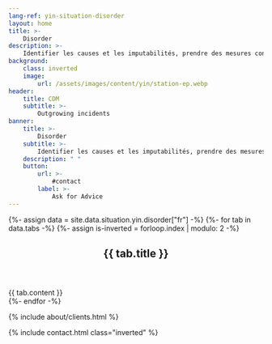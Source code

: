 ```yaml
---
lang-ref: yin-situation-disorder
layout: home
title: >-
    Disorder
description: >-
    Identifier les causes et les imputabilités, prendre des mesures conservatoires, sauver la situation.
background:
    class: inverted
    image:
        url: /assets/images/content/yin/station-ep.webp
header:
    title: CDM
    subtitle: >-
        Outgrowing incidents
banner:
    title: >-
        Disorder
    subtitle: >-
        Identifier les causes et les imputabilités, prendre des mesures conservatoires, sauver la situation
    description: " "
    button:
        url: >-
            #contact
        label: >-
            Ask for Advice
---
```


{%- assign data = site.data.situation.yin.disorder["fr"] -%}
{%- for tab in data.tabs -%}
{%- assign is-inverted = forloop.index | modulo: 2 -%}
<section id="{{ tab.id }}" {% if is-inverted == 0 %}class="inverted"{% endif %}>
    <header class="major">
        <h2>{{ tab.title }}</h2>
    </header>
    {{ tab.content }}
</section>
{%- endfor -%}

{% include about/clients.html %}

{% include contact.html class="inverted" %}
